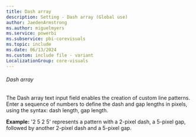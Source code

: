 ```yaml
---
title: Dash array
description: Setting - Dash array (Global use)
author: JaedenArmstrong
ms.author: miguelmyers
ms.service: powerbi
ms.subservice: pbi-corevisuals
ms.topic: include
ms.date: 06/13/2024
ms.custom: include file - variant
LocalizationGroup: core-visuals
---
```

###### Dash array

The Dash array text input field enables the creation of custom line patterns. Enter a sequence of numbers to define the dash and gap lengths in pixels, using the syntax: dash length, gap length.

**Example:** 
'2 5 2 5' represents a pattern with a 2-pixel dash, a 5-pixel gap, followed by another 2-pixel dash and a 5-pixel gap.
